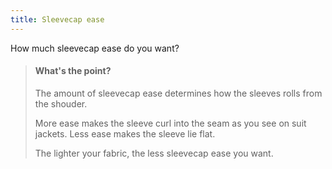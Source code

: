 ```yaml
---
title: Sleevecap ease
---
```


How much sleevecap ease do you want?

> #### What's the point?
> 
> The amount of sleevecap ease determines how the sleeves rolls from the shouder.
> 
> More ease makes the sleeve curl into the seam as you see on suit jackets. Less ease makes the sleeve lie flat.
> 
> The lighter your fabric, the less sleevecap ease you want.